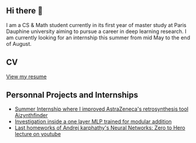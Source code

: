## Hi there 👋

I am a CS & Math student currently in its first year of master study at Paris Dauphine university aiming to pursue a career in deep learning research. I am currently looking for an internship this summer from mid May to the end of August. 

## CV
[View my resume](./Resume.pdf)

## Personnal Projects and Internships
- [Summer Internship where I improved AstraZeneca's retrosynthesis tool Aizynthfinder ](https://github.com/Victorlemaitre/SummerInternship2024)
- [Investigation inside a one layer MLP trained for modular addition](https://colab.research.google.com/drive/1p1a_bFpbCVr9rONKSV8FkRm1-l8hdtBh) 
- [Last homeworks of Andrej karphathy's Neural Networks: Zero to Hero lecture on youtube](https://colab.research.google.com/drive/1mtGHPLUk5HFjm8hMJUNwT4X-CsZTf2cL)




